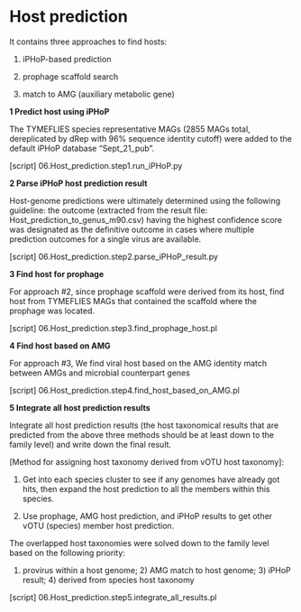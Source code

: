 # Host prediction

It contains three approaches to find hosts: 

1) iPHoP-based prediction

2) prophage scaffold search

3) match to AMG (auxiliary metabolic gene)



**1 Predict host using iPHoP**

The TYMEFLIES species representative MAGs (2855 MAGs total, dereplicated by dRep with 96% sequence identity cutoff) were added to the default iPHoP database “Sept_21_pub”.

[script] 06.Host_prediction.step1.run_iPHoP.py

**2 Parse iPHoP host prediction result**

Host-genome predictions were ultimately determined using the following guideline: the outcome (extracted from the result file: Host_prediction_to_genus_m90.csv) having the highest confidence score was designated as the definitive outcome in cases where multiple prediction outcomes for a single virus are available. 

[script] 06.Host_prediction.step2.parse_iPHoP_result.py

**3 Find host for prophage**

For approach #2, since prophage scaffold were derived from its host, find host from TYMEFLIES MAGs that contained the scaffold where the prophage was located.

[script] 06.Host_prediction.step3.find_prophage_host.pl

**4 Find host based on AMG**

For approach #3, We find viral host based on the AMG identity match between AMGs and microbial counterpart genes

[script] 06.Host_prediction.step4.find_host_based_on_AMG.pl

**5 Integrate all host prediction results**

Integrate all host prediction results (the host taxonomical results that are predicted from the above three methods should be at least down to the family level) and write down the final result. 



\[Method for assigning host taxonomy derived from vOTU host taxonomy\]: 

1) Get into each species cluster to see if any genomes have already got hits, then expand the host prediction to all the members within this species. 

2) Use prophage, AMG host prediction, and iPHoP results to get other vOTU (species) member host prediction.



The overlapped host taxonomies were solved down to the family level based on the following priority: 

1) provirus within a host genome; 2) AMG match to host genome; 3) iPHoP result; 4) derived from species host taxonomy

[script] 06.Host_prediction.step5.integrate_all_results.pl



